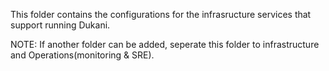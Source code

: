 This folder contains the configurations for the infrasructure services that support running Dukani.

NOTE: If another folder can be added, seperate this folder to infrastructure and Operations(monitoring & SRE).
